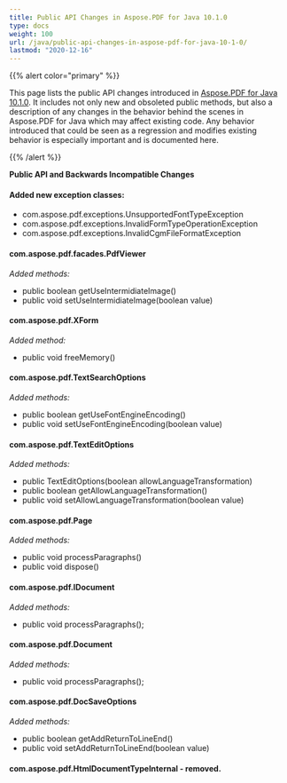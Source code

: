 ```yaml
---
title: Public API Changes in Aspose.PDF for Java 10.1.0
type: docs
weight: 100
url: /java/public-api-changes-in-aspose-pdf-for-java-10-1-0/
lastmod: "2020-12-16"
---
```


{{% alert color="primary" %}}

This page lists the public API changes introduced in [Aspose.PDF for Java 10.1.0](http://www.aspose.com/community/files/72/java-components/aspose.pdf-for-java/entry615512.aspx). It includes not only new and obsoleted public methods, but also a description of any changes in the behavior behind the scenes in Aspose.PDF for Java which may affect existing code. Any behavior introduced that could be seen as a regression and modifies existing behavior is especially important and is documented here.

{{% /alert %}}

**Public API and Backwards Incompatible Changes**
#### **Added new exception classes:**
- com.aspose.pdf.exceptions.UnsupportedFontTypeException
- com.aspose.pdf.exceptions.InvalidFormTypeOperationException
- com.aspose.pdf.exceptions.InvalidCgmFileFormatException
#### **com.aspose.pdf.facades.PdfViewer**
*Added methods:*

- public boolean getUseIntermidiateImage()
- public void setUseIntermidiateImage(boolean value)
#### **com.aspose.pdf.XForm**
*Added method:*

- public void freeMemory()
#### **com.aspose.pdf.TextSearchOptions**
*Added methods:*

- public boolean getUseFontEngineEncoding()
- public void setUseFontEngineEncoding(boolean value)
#### **com.aspose.pdf.TextEditOptions**
*Added methods:*

- public TextEditOptions(boolean allowLanguageTransformation)
- public boolean getAllowLanguageTransformation()
- public void setAllowLanguageTransformation(boolean value)
#### **com.aspose.pdf.Page**
*Added methods:*

- public void processParagraphs()
- public void dispose()
#### **com.aspose.pdf.IDocument**
*Added methods:*

- public void processParagraphs();
#### **com.aspose.pdf.Document**
*Added methods:*

- public void processParagraphs();
#### **com.aspose.pdf.DocSaveOptions**
*Added methods:*

- public boolean getAddReturnToLineEnd()
- public void setAddReturnToLineEnd(boolean value)
#### **com.aspose.pdf.HtmlDocumentTypeInternal - removed.**
